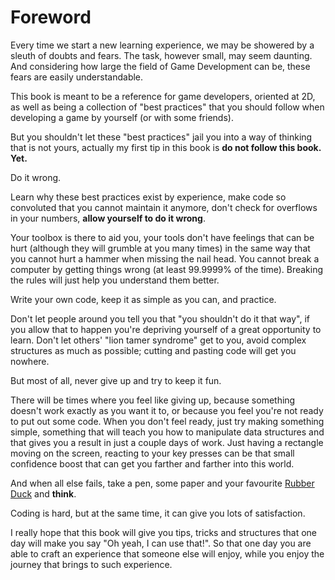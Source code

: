 Foreword
==========

Every time we start a new learning experience, we may be showered by a sleuth of doubts and fears. The task, however small, may seem daunting. And considering how large the field of Game Development can be, these fears are easily understandable.

This book is meant to be a reference for game developers, oriented at 2D, as well as being a collection of "best practices" that you should follow when developing a game by yourself (or with some friends).

But you shouldn't let these "best practices" jail you into a way of thinking that is not yours, actually my first tip in this book is **do not follow this book. Yet.**

Do it wrong.

Learn why these best practices exist by experience, make code so convoluted that you cannot maintain it anymore, don't check for overflows in your numbers, **allow yourself to do it wrong**.

Your toolbox is there to aid you, your tools don't have feelings that can be hurt (although they will grumble at you many times) in the same way that you cannot hurt a hammer when missing the nail head. You cannot break a computer by getting things wrong (at least 99.9999% of the time). Breaking the rules will just help you understand them better.

Write your own code, keep it as simple as you can, and practice.

Don't let people around you tell you that "you shouldn't do it that way", if you allow that to happen you're depriving yourself of a great opportunity to learn. Don't let others' "lion tamer syndrome" get to you, avoid complex structures as much as possible; cutting and pasting code will get you nowhere.

But most of all, never give up and try to keep it fun.

There will be times where you feel like giving up, because something doesn't work exactly as you want it to, or because you feel you're not ready to put out some code. When you don't feel ready, just try making something simple, something that will teach you how to manipulate data structures and that gives you a result in just a couple days of work. Just having a rectangle moving on the screen, reacting to your key presses can be that small confidence boost that can get you farther and farther into this world.

And when all else fails, take a pen, some paper and your favourite [Rubber Duck](https://en.wikipedia.org/wiki/Rubber_duck_debugging) and **think**.

Coding is hard, but at the same time, it can give you lots of satisfaction.

I really hope that this book will give you tips, tricks and structures that one day will make you say "Oh yeah, I can use that!". So that one day you are able to craft an experience that someone else will enjoy, while you enjoy the journey that brings to such experience.
